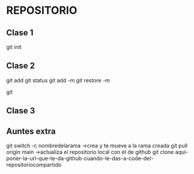 # REPOSITORIO
## Clase 1
git init
## Clase 2
git add
git status
git add -m
git restore -m

git 
## Clase 3 
## Auntes extra
git switch -c nombredelarama ->crea y te mueve a la rama creada 
git pull origin main ->actualiza el repositorio local con el de github
git clone aqui-poner-la-url-que-te-da-github-cuando-le-das-a-code-del-repositoriocompartido

